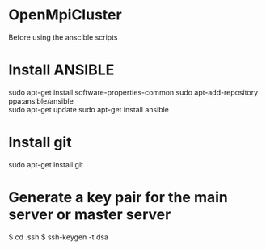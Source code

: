 # OpenMpiCluster

Before using the anscible scripts

# Install ANSIBLE

sudo apt-get install software-properties-common
sudo apt-add-repository ppa:ansible/ansible				
sudo apt-get update
sudo apt-get install ansible

# Install git

sudo apt-get install git

# Generate a key pair for the main server or master server

$ cd .ssh
$ ssh-keygen -t dsa

#
